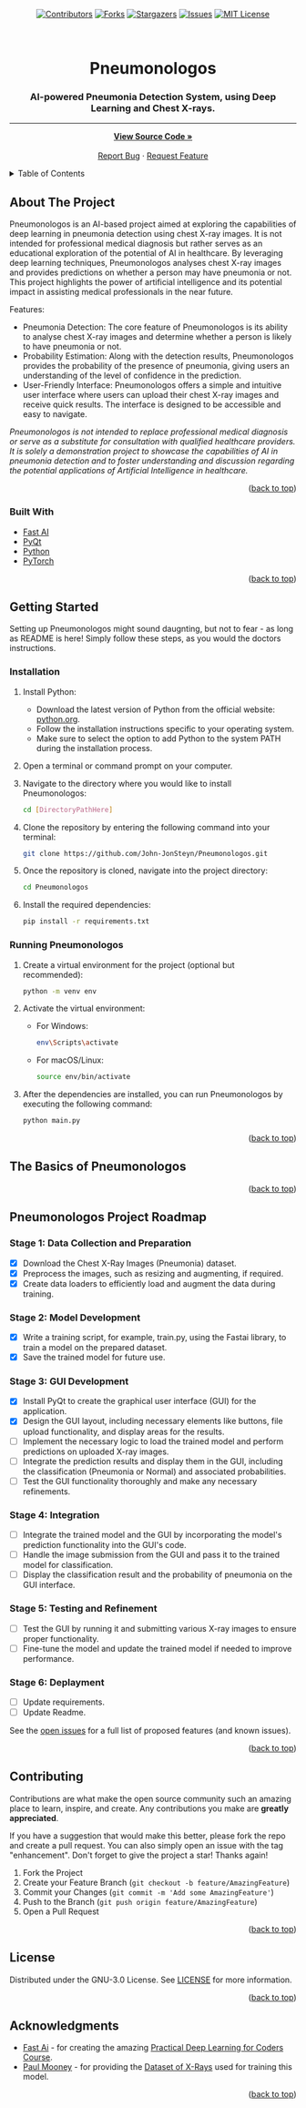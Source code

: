 <div align="center" id="top">

<!-- PROJECT SHIELDS -->
[![Contributors][contributors-shield]][contributors-url]
[![Forks][forks-shield]][forks-url]
[![Stargazers][stars-shield]][stars-url]
[![Issues][issues-shield]][issues-url]
[![MIT License][license-shield]][license-url]

<!-- PROJECT HEADING -->
<br />
    <h1>Pneumonologos</h1>
  </a>

  <h3 align="center">AI-powered Pneumonia Detection System, using Deep Learning and Chest X-rays.</h3>
  
  <hr>
  
  <p align="center">
    <a href="https://github.com/John-JonSteyn/Pneumonologos/"><strong>View Source Code »</strong></a>
    <br />
    <br />
    <a href="https://github.com/John-JonSteyn/Pneumonologos/issues">Report Bug</a>
    ·
    <a href="https://github.com/John-JonSteyn/Pneumonologos/issues">Request Feature</a>
  </p>
</div>



<!-- TABLE OF CONTENTS -->
<details>
  <summary>Table of Contents</summary>
  <ol>
    <li>
      <a href="#about-the-project">About The Project</a>
      <ul>
        <li><a href="#built-with">Built With</a></li>
      </ul>
    </li>
    <li>
      <a href="#getting-started">Getting Started</a>
      <ul>
        <li><a href="#prerequisites">Prerequisites</a></li>
        <li><a href="#installation">Installation</a></li>
        <li><a href="#running-pneumonologos">Running Pneumonologos</a></li>
      </ul>
    </li>
    <li><a href="#the-basics-of-pneumonologos">The Basics of Pneumonologos</a></li>
    <ul>
        <li><a href="#login-screen">Login Screen</a></li>
        <li><a href="#registration">Registration</a></li>
        <li><a href="#home-screen">Home Screen</a></li>
        <li><a href="#visitor-features">Visitor Features</a></li>
        <li><a href="#patient-features">Patient Features</a></li>
        <li><a href="#staff-features">Staff Features</a></li>
        <li><a href="#logging-out">Logging Out</a></li>
    </ul>
    <li><a href="#roadmap">Roadmap</a></li>
    <li><a href="#contributing">Contributing</a></li>
    <li><a href="#license">License</a></li>
    <li><a href="#acknowledgments">Acknowledgments</a></li>
  </ol>
</details>



<!-- ABOUT THE PROJECT -->
## About The Project

Pneumonologos is an AI-based project aimed at exploring the capabilities of deep learning in pneumonia detection using chest X-ray images. It is not intended for professional medical diagnosis but rather serves as an educational exploration of the potential of AI in healthcare. By leveraging deep learning techniques, Pneumonologos analyses chest X-ray images and provides predictions on whether a person may have pneumonia or not. This project highlights the power of artificial intelligence and its potential impact in assisting medical professionals in the near future.

Features:
* Pneumonia Detection: The core feature of Pneumonologos is its ability to analyse chest X-ray images and determine whether a person is likely to have pneumonia or not.
* Probability Estimation: Along with the detection results, Pneumonologos provides the probability of the presence of pneumonia, giving users an understanding of the level of confidence in the prediction.
* User-Friendly Interface: Pneumonologos offers a simple and intuitive user interface where users can upload their chest X-ray images and receive quick results. The interface is designed to be accessible and easy to navigate.

*Pneumonologos is not intended to replace professional medical diagnosis or serve as a substitute for consultation with qualified healthcare providers. It is solely a demonstration project to showcase the capabilities of AI in pneumonia detection and to foster understanding and discussion regarding the potential applications of Artificial Intelligence in healthcare.*

<p align="right">(<a href="#top">back to top</a>)</p>



### Built With

* [Fast AI](https://www.fast.ai/)
* [PyQt](https://www.riverbankcomputing.com/software/pyqt/)
* [Python](https://www.python.org/)
* [PyTorch](https://pytorch.org/)

<p align="right">(<a href="#top">back to top</a>)</p>



<!-- GETTING STARTED -->
## Getting Started

Setting up Pneumonologos might sound daugnting, but not to fear - as long as README is here!
Simply follow these steps, as you would the doctors instructions.

### Installation

1. Install Python:
   - Download the latest version of Python from the official website: [python.org](https://www.python.org/downloads/).
   - Follow the installation instructions specific to your operating system.
   - Make sure to select the option to add Python to the system PATH during the installation process.

2. Open a terminal or command prompt on your computer.

3. Navigate to the directory where you would like to install Pneumonologos:
   ```sh
   cd [DirectoryPathHere]
   ```

4. Clone the repository by entering the following command into your terminal:
   ```sh
   git clone https://github.com/John-JonSteyn/Pneumonologos.git
   ```

5. Once the repository is cloned, navigate into the project directory:
   ```sh
   cd Pneumonologos
   ```

6. Install the required dependencies:
   ```sh
   pip install -r requirements.txt
   ```

### Running Pneumonologos

1. Create a virtual environment for the project (optional but recommended):
   ```sh
   python -m venv env
   ```

2. Activate the virtual environment:
   - For Windows:
     ```sh
     env\Scripts\activate
     ```
   - For macOS/Linux:
     ```sh
     source env/bin/activate
     ```

3. After the dependencies are installed, you can run Pneumonologos by executing the following command:
   ```sh
   python main.py
   ```

<p align="right">(<a href="#top">back to top</a>)</p>



<!-- USAGE EXAMPLES -->
## The Basics of Pneumonologos


<p align="right">(<a href="#top">back to top</a>)</p>



<!-- ROADMAP -->
## Pneumonologos Project Roadmap

### Stage 1: Data Collection and Preparation
- [x] Download the Chest X-Ray Images (Pneumonia) dataset.
- [x] Preprocess the images, such as resizing and augmenting, if required.
- [x] Create data loaders to efficiently load and augment the data during training.

### Stage 2: Model Development
- [x] Write a training script, for example, train.py, using the Fastai library, to train a model on the prepared dataset.
- [x] Save the trained model for future use.

### Stage 3: GUI Development
- [x] Install PyQt to create the graphical user interface (GUI) for the application.
- [x] Design the GUI layout, including necessary elements like buttons, file upload functionality, and display areas for the results.
- [ ] Implement the necessary logic to load the trained model and perform predictions on uploaded X-ray images.
- [ ] Integrate the prediction results and display them in the GUI, including the classification (Pneumonia or Normal) and associated probabilities.
- [ ] Test the GUI functionality thoroughly and make any necessary refinements.

### Stage 4: Integration
- [ ] Integrate the trained model and the GUI by incorporating the model's prediction functionality into the GUI's code.
- [ ] Handle the image submission from the GUI and pass it to the trained model for classification.
- [ ] Display the classification result and the probability of pneumonia on the GUI interface.

### Stage 5: Testing and Refinement
- [ ] Test the GUI by running it and submitting various X-ray images to ensure proper functionality.
- [ ] Fine-tune the model and update the trained model if needed to improve performance.

### Stage 6: Deplayment
- [ ] Update requirements.
- [ ] Update Readme.

See the [open issues](https://github.com/John-JonSteyn/Pneumonologos/issues) for a full list of proposed features (and known issues).

<p align="right">(<a href="#top">back to top</a>)</p>



<!-- CONTRIBUTING -->
## Contributing

Contributions are what make the open source community such an amazing place to learn, inspire, and create. Any contributions you make are **greatly appreciated**.

If you have a suggestion that would make this better, please fork the repo and create a pull request. You can also simply open an issue with the tag "enhancement".
Don't forget to give the project a star! Thanks again!

1. Fork the Project
2. Create your Feature Branch (`git checkout -b feature/AmazingFeature`)
3. Commit your Changes (`git commit -m 'Add some AmazingFeature'`)
4. Push to the Branch (`git push origin feature/AmazingFeature`)
5. Open a Pull Request

<p align="right">(<a href="#top">back to top</a>)</p>



<!-- LICENSE -->
## License

Distributed under the GNU-3.0 License. See [LICENSE](https://github.com/John-JonSteyn/Pneumonologos/blob/main/LICENSE) for more information.

<p align="right">(<a href="#top">back to top</a>)</p>




<!-- ACKNOWLEDGMENTS -->
## Acknowledgments

* [Fast Ai](https://github.com/fastai) - for creating the amazing [Practical Deep Learning for Coders Course](https://course.fast.ai/).
* [Paul Mooney](https://www.kaggle.com/paultimothymooney) - for providing the [Dataset of X-Rays](https://www.kaggle.com/datasets/paultimothymooney/chest-xray-pneumonia) used for training this model.

<p align="right">(<a href="#top">back to top</a>)</p>



<!-- MARKDOWN LINKS & IMAGES -->
[contributors-shield]: https://img.shields.io/github/contributors/John-JonSteyn/Pneumonologos.svg?style=for-the-badge&color=222bac
[contributors-url]: https://github.com/John-JonSteyn/Pneumonologos/graphs/contributors
[forks-shield]: https://img.shields.io/github/forks/John-JonSteyn/Pneumonologos.svg?style=for-the-badge&color=2240ac
[forks-url]: https://github.com/John-JonSteyn/Pneumonologos/network/members
[stars-shield]: https://img.shields.io/github/stars/John-JonSteyn/Pneumonologos.svg?style=for-the-badge&color=224bac
[stars-url]: https://github.com/John-JonSteyn/Pneumonologos/stargazers
[issues-shield]: https://img.shields.io/github/issues/John-JonSteyn/Pneumonologos.svg?style=for-the-badge&color=225bac
[issues-url]: https://github.com/John-JonSteyn/Pneumonologos/issues
[license-shield]: https://img.shields.io/github/license/John-JonSteyn/Pneumonologos.svg?style=for-the-badge&color=2267ac
[license-url]: https://github.com/John-JonSteyn/Pneumonologos/blob/master/LICENSE
